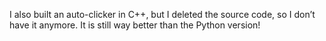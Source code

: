 I also built an auto-clicker in C++, but I deleted the source code, so I don’t have it anymore. It is still way better than the Python version!
